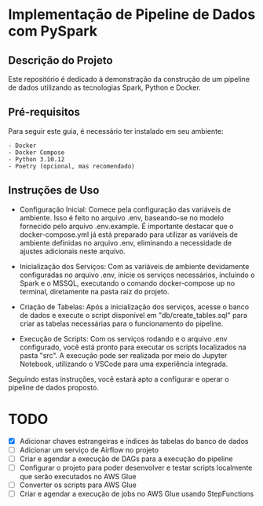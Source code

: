 # Implementação de Pipeline de Dados com PySpark
## Descrição do Projeto
Este repositório é dedicado à demonstração da construção de um pipeline de dados utilizando as tecnologias Spark, Python e Docker.

## Pré-requisitos
Para seguir este guia, é necessário ter instalado em seu ambiente:

    - Docker
    - Docker Compose
    - Python 3.10.12
    - Poetry (opcional, mas recomendado)

## Instruções de Uso

- Configuração Inicial: Comece pela configuração das variáveis de ambiente. Isso é feito no arquivo .env, baseando-se no modelo fornecido pelo arquivo .env.example. É importante destacar que o docker-compose.yml já está preparado para utilizar as variáveis de ambiente definidas no arquivo .env, eliminando a necessidade de ajustes adicionais neste arquivo.

- Inicialização dos Serviços: Com as variáveis de ambiente devidamente configuradas no arquivo .env, inicie os serviços necessários, incluindo o Spark e o MSSQL, executando o comando docker-compose up no terminal, diretamente na pasta raiz do projeto.

- Criação de Tabelas: Após a inicialização dos serviços, acesse o banco de dados e execute o script disponível em "db/create_tables.sql" para criar as tabelas necessárias para o funcionamento do pipeline.

- Execução de Scripts: Com os serviços rodando e o arquivo .env configurado, você está pronto para executar os scripts localizados na pasta "src". A execução pode ser realizada por meio do Jupyter Notebook, utilizando o VSCode para uma experiência integrada.

Seguindo estas instruções, você estará apto a configurar e operar o pipeline de dados proposto.


# TODO

- [x] Adicionar chaves estrangeiras e índices às tabelas do banco de dados
- [ ] Adicionar um serviço de Airflow no projeto
- [ ] Criar e agendar a execução de DAGs para a execução do pipeline
- [ ] Configurar o projeto para poder desenvolver e testar scripts localmente que serão executados no AWS Glue 
- [ ] Converter os scripts para AWS Glue
- [ ] Criar e agendar a execução de jobs no AWS Glue usando StepFunctions
